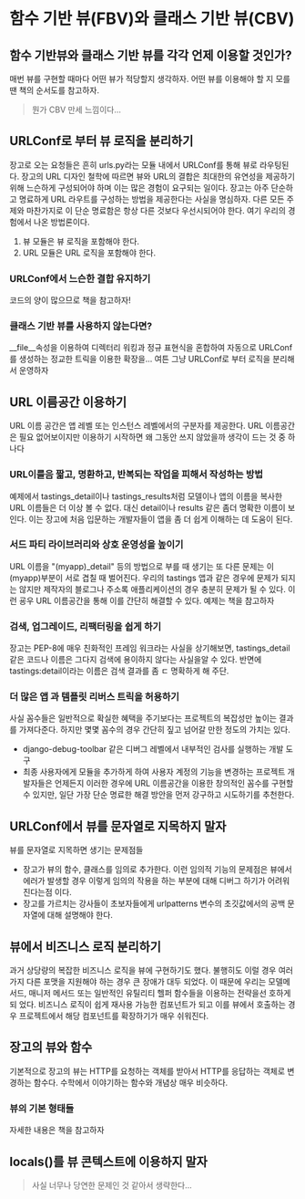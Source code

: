 # 함수 기반 뷰(FBV)와 클래스 기반 뷰(CBV)
## 함수 기반뷰와 클래스 기반 뷰를 각각 언제 이용할 것인가?
매번 뷰를 구현할 때마다 어떤 뷰가 적당할지 생각하자. 어떤 뷰를 이용해야 할 지 모를땐 책의 순서도를 참고하자.
> 뭔가 CBV 만세 느낌이다...

## URLConf로 부터 뷰 로직을 분리하기
장고로 오는 요청들은 흔히 urls.py라는 모듈 내에서 URLConf를 통해 뷰로 라우팅된다. 장고의 URL 디자인 철학에 따르면 뷰와 URL의 결합은 최대한의 유연성을 제공하기 위해 느슨하게 구성되어야 하며 이는 많은 경험이 요구되는 일이다.
장고는 아주 단순하고 명료하게  URL 라우트를 구성하는 방법을 제공한다는 사실을 명심하자. 다른 모든 주제와 마찬가지로 이 단순 명료함은 항상 다른 것보다 우선시되어야 한다. 여기 우리의 경험에서 나온 방법론이다.
1. 뷰 모듈은 뷰 로직을 포함해야 한다.
2. URL 모듈은 URL 로직을 포함해야 한다.

### URLConf에서 느슨한 결합 유지하기
코드의 양이 많으므로 책을 참고하자!

### 클래스 기반 뷰를 사용하지 않는다면?
__file__속성을 이용하여 디렉터리 워킹과 정규 표현식을 혼합하여 자동으로 URLConf를 생성하는 정교한 트릭을 이용한 확장을...
여튼 그냥 URLConf로 부터 로직을 분리해서 운영하자

## URL 이름공간 이용하기
URL 이름 공간은 앱 레벨 또는 인스턴스 레벨에서의 구분자를 제공한다. URL 이름공간은  필요 없어보이지만 이용하기 시작하면 왜 그동안 쓰지 않았을까 생각이 드는 것 중 하나다

### URL이를음  짧고, 명환하고, 반복되는 작업을 피해서 작성하는 방법
예제에서 tastings_detail이나 tastings_results처럼 모델이나 앱의 이름을 복사한 URL 이름들은 더 이상 볼 수 없다. 대신 detail이나 results 같은 좀더 명확한 이름이 보인다. 이는 장고에 처음 입문하는 개발자들이 앱을 좀 더 쉽게 이해하는 데 도움이 된다. 

### 서드 파티 라이브러리와 상호 운영성을 높이기 
URL 이름을 "(myapp)\_detail" 등의  방법으로 부를 때 생기는 또 다른 문제는 이  (myapp)부분이 서로 겹칠 때 벌어진다. 우리의 tastings 앱과 같은 경우에 문제가 되지는 않지만 제작자의 블로그나 주소록 애플리케이션의 경우 충분히 문제가 될 수 있다. 이런 굥우 URL 이름공간을 통해 이를 간단히 해결할 수 있다. 예제는 책을 참고하자

### 검색, 업그레이드, 리팩터링을 쉽게 하기
장고는 PEP-8에 매우 친화적인 프레임 워크라는 사실을 상기해보면, tastings_detail같은 코드나 이름은 그다지 검색에 용이하지 않다는 사실을알 수 있다.
반면에 tastings:detail이라는 이름은 검색 결과를 좀 ㄷ 명확하게 해 주단.

###  더 많은 앱 과 템플릿 리버스 트릭을 허용하기
사실 꼼수들은 일반적으로 확실한 혜택을 주기보다는 프로젝트의 복잡성만 높이는 결과를 가져다준다. 하지만 몇몇 꼼수의 경우 간단히 짚고 넘어갈 만한 정도의 가치는 있다.
- django-debug-toolbar 같은 디버그 레벨에서 내부적인 검사를 실행하는 개발 도구
- 최종 사용자에게 모듈을 추가하게 하여 사용자 계정의 기능을 변경하는 프로젝트
개발자들은 언제든지 이러한 경우에 URL 이름공간을 이용한 창의적인 꼼수를 구현할 수 있지만, 일단 가장 단순 명료한 해결 방안을 먼저 강구하고 시도하기를 추천한다.

## URLConf에서 뷰를 문자열로 지목하지 말자
뷰를 문자열로 지목하면 생기는 문제점들
- 장고가 뷰의 함수, 클래스를 임의로 추가한다. 이런 임의적 기능의 문제점은 뷰에서 에러가 발생할 경우 이렇게 임의의 작용을 하는 부분에 대해 디버그 하기가 어려워진다는점 이다.
- 장고를 가르치는 강사들이 초보자들에게 urlpatterns 변수의 초깃값에서의 공백 문자열에 대해 설명해야 한다.

## 뷰에서 비즈니스 로직 분리하기
과거 상당량의 복잡한 비즈니스 로직을 뷰에 구현하기도 했다. 불행히도 이럴 경우 여러가지 다른 포맷을 지원해야 하는 경우 큰 장애가 대두 되었다. 이 때문에 우리는 모델메 서드, 매니저 메서드 또는 일반적인 유틸리티 헬퍼 함수들을 이용하는 전략을선 호하게되 었다. 비즈니스 로직이 쉽게 재사용 가능한 컴포넌트가 되고 이를 뷰에서 호출하는 경우 프로젝트에서 해당 컴포넌트를 확장하기가 매우 쉬워진다.

## 장고의 뷰와 함수
기본적으로 장고의 뷰는 HTTP를 요청하는 객체를 받아서 HTTP를 응답하는 객체로 변경하는 함수다. 수학에서 이야기하는 함수와 개념상 매우 비슷하다.

### 뷰의 기본 형태들
자세한 내용은 책을 참고하자

## locals()를 뷰 콘텍스트에 이용하지 말자
> 사실 너무나 당연한 문제인 것 같아서 생략한다...


